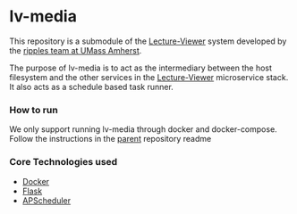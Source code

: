 # lv-media
This repository is a submodule of the [Lecture-Viewer](https://github.com/ripples/lecture-viewer) system developed by the [ripples team at UMass Amherst](https://github.com/ripples). 

The purpose of lv-media is to act as the intermediary between the host filesystem and the other services in the [Lecture-Viewer](https://github.com/ripples/lecture-viewer) microservice stack.
It also acts as a schedule based task runner.


### How to run
We only support running lv-media through docker and docker-compose. Follow the instructions in the [parent](https://github.com/ripples/lecture-viewer) repository readme


### Core Technologies used
* [Docker](http://docker.io/)
* [Flask](http://flask.pocoo.org/)
* [APScheduler](https://pypi.python.org/pypi/APScheduler)
